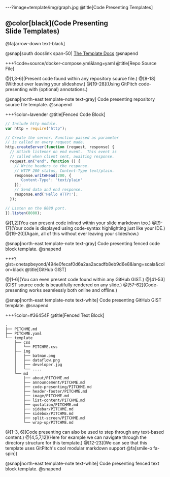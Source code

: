 ---?image=template/img/graph.jpg
@title[Code Presenting Templates]

## @color[black](Code Presenting<br>Slide Templates)

@fa[arrow-down text-black]

@snap[south docslink span-50]
[The Template Docs](https://gitpitch.com/docs/the-template)
@snapend


+++?code=source/docker-compose.yml&lang=yaml
@title[Repo Source File]

@[1,3-6](Present code found within any repository source file.)
@[8-18](Without ever leaving your slideshow.)
@[19-28](Using GitPitch code-presenting with (optional) annotations.)

@snap[north-east template-note text-gray]
Code presenting repository source file template.
@snapend


+++?color=lavender
@title[Fenced Code Block]

```javascript
// Include http module.
var http = require("http");

// Create the server. Function passed as parameter
// is called on every request made.
http.createServer(function (request, response) {
  // Attach listener on end event.  This event is
  // called when client sent, awaiting response.
  request.on("end", function () {
    // Write headers to the response.
    // HTTP 200 status, Content-Type text/plain.
    response.writeHead(200, {
      'Content-Type': 'text/plain'
    });
    // Send data and end response.
    response.end('Hello HTTP!');
  });

// Listen on the 8080 port.
}).listen(8080);
```

@[1,2](You can present code inlined within your slide markdown too.)
@[9-17](Your code is displayed using code-syntax highlighting just like your IDE.)
@[19-20](Again, all of this without ever leaving your slideshow.)

@snap[north-east template-note text-gray]
Code presenting fenced code block template.
@snapend


+++?gist=onetapbeyond/494e0fecaf0d6a2aa2acadfb8eb9d6e8&lang=scala&color=black
@title[GitHub GIST]

@[1-6](You can even present code found within any GitHub GIST.)
@[41-53](GIST source code is beautifully rendered on any slide.)
@[57-62](Code-presenting works seamlessly both online and offline.)

@snap[north-east template-note text-white]
Code presenting GitHub GIST template.
@snapend


+++?color=#36454F
@title[Fenced Text Block]

```text
.
├── PITCHME.md
├── PITCHME.yaml
└── template
    ├── css
    │   └── PITCHME.css
    ├── img
    │   ├── batman.png
    │   ├── dataflow.png
    │   ├── developer.jpg
    │   └── ....
    └── md
        ├── about/PITCHME.md
        ├── announcement/PITCHME.md
        ├── code-presenting/PITCHME.md
        ├── header-footer/PITCHME.md
        ├── image/PITCHME.md
        ├── list-content/PITCHME.md
        ├── quotation/PITCHME.md
        ├── sidebar/PITCHME.md
        ├── sidebox/PITCHME.md
        ├── split-screen/PITCHME.md
        └── wrap-up/PITCHME.md
```

@[1-3, 6](Code presenting can also be used to step through any text-based content.)
@[4,5,7,12](Here for example we can navigate through the directory structure for this template.)
@[12-23](We can see that this template uses GitPitch's cool modular markdown support @fa[smile-o fa-spin])

@snap[north-east template-note text-white]
Code presenting fenced text block template.
@snapend
